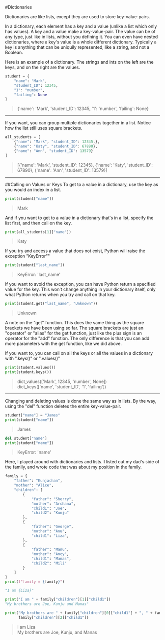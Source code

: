 #Dictionaries

Dictionaries are like lists, except they are used to store key-value-pairs. 

In a dictionary, each element has a key and a value (unlike a list which only has values). A key and a value make a key-value-pair. 
The value can be of any type, just like in lists, without you defining it. You can even have nested dictionaries, where a key's value is a whole different dictionary. Typically a key is anything that can be uniquily represented, like a string, and not a Boolean.

Here is an example of a dictionary. The strings and ints on the left are the keys, and on the right are the values.

```python
student = {
    "name": "Mark",
    "student_ID": 12345,
    "1": "number",
    "failing": None
}
```
>{'name': 'Mark', 'student_ID': 12345, '1': 'number', 'failing': None}

***

If you want, you can group multiple dictionaries together in a list. Notice how the list still uses square brackets.

```python
all_students = [
    {"name": "Mark", "student_ID": 12345,},
    {"name": "Katy", "student_ID": 67890},
    {"name": "Ann", "student_ID": 13579}
]
```
>[{'name': 'Mark', 'student_ID': 12345}, {'name': 'Katy', 'student_ID': 67890}, {'name': 'Ann', 'student_ID': 13579}]

***

##Calling on Values or Keys
To get to a value in a dictionary, use the key as you would an index in a list.

```python
print(student["name"])
```
>Mark

And if you want to get to a value in a dictionary that's in a list, specify the list first, and then call on the key.
```python
print(all_students[1]["name"])
```

>Katy

If you try and access a value that does not exist, Python will raise the exception "KeyError""

```python
print(student["last_name"])
```
>KeyError: 'last_name'

If you want to avoid the exception, you can have Python return a specified value for the key. This won't change anything in your dictionary itself, only what Python returns when you try and call on that key.

```python
print(student.get("last_name", "Unknown"))
```

>Unknown

A note on the "get" function. This does the same thing as the square brackets we have been using so far. The square brackets are just an "operator" or "alias" for the get function, just like the plus sign is an operator for the "add" function. The only difference is that you can add more parameters with the get function, like we did above.

If you want to, you can call on all the keys or all the values in a dictionary with ".keys()" or ".values()"

```python
print(student.values())
print(student.keys())
```
>dict_values(['Mark', 12345, 'number', None]) \
dict_keys(['name', 'student_ID', '1', 'failing'])

***

Changing and deleting values is done the same way as in lists. By the way, using the "del" function deletes the entire key-value-pair.

```python
student["name"] = "James"
print(student["name"])
```

>James

```python
del student["name"]
print(student["name"])
```

>KeyError: 'name'

Here, I  played around with dictionaries and lists. I listed out my dad's side of the family, and wrote code that was about my position in the family.

```python
family = {
    "father": "Kunjachan",
    "mother": "Alice",
    "children": [
        {
            "father": "Sherry",
            "mother": "Archana",
            "child1": "Joe",
            "child2": "Kunju"
        },
        {
            "father": "George",
            "mother": "Anu",
            "child1": "Liza",
        },
        {
            "father": "Manu",
            "mother": "Ancy",
            "child1": "Manas",
            "child2": "Mili"
        }
    ]
}
print(f"family = {family}")

"I am {Liza}"

print("I am " + family["children"][1]["child1"])
"My brothers are Joe, Kunju and Manas"

print("My brothers are " + family["children"][0]["child1"] + ", " + family["children"][0]["child2"] + ", and " +
      family["children"][2]["child1"])
```

>I am Liza \
My brothers are Joe, Kunju, and Manas